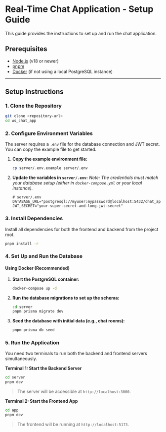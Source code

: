 # Real-Time Chat Application - Setup Guide

This guide provides the instructions to set up and run the chat application.

## Prerequisites

- [Node.js](https://nodejs.org/) (v18 or newer)
- [pnpm](https://pnpm.io/installation)
- [Docker](https://www.docker.com/get-started/) (if not using a local PostgreSQL instance)

---

## Setup Instructions

### 1. Clone the Repository

```bash
git clone <repository-url>
cd ws_chat_app
```

### 2. Configure Environment Variables

The server requires a `.env` file for the database connection and JWT secret. You can copy the example file to get started.

1.  **Copy the example environment file:**

    ```bash
    cp server/.env.example server/.env
    ```

2.  **Update the variables in `server/.env`:**
    _Note: The credentials must match your database setup (either in `docker-compose.yml` or your local instance)._
    ```env
    # server/.env
    DATABASE_URL="postgresql://myuser:mypassword@localhost:5432/chat_app_db"
    JWT_SECRET="your-super-secret-and-long-jwt-secret"
    ```

### 3. Install Dependencies

Install all dependencies for both the frontend and backend from the project root.

```bash
pnpm install -r
```

### 4. Set Up and Run the Database

#### Using Docker (Recommended)

1.  **Start the PostgreSQL container:**

    ```bash
    docker-compose up -d
    ```

2.  **Run the database migrations to set up the schema:**

    ```bash
    cd server
    pnpm prisma migrate dev
    ```

3.  **Seed the database with initial data (e.g., chat rooms):**
    ```bash
    pnpm prisma db seed
    ```

### 5. Run the Application

You need two terminals to run both the backend and frontend servers simultaneously.

**Terminal 1: Start the Backend Server**

```bash
cd server
pnpm dev
```

> The server will be accessible at `http://localhost:3000`.

**Terminal 2: Start the Frontend App**

```bash
cd app
pnpm dev
```

> The frontend will be running at `http://localhost:5173`.
